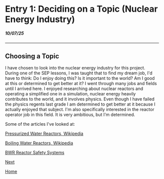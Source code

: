 # Entry 1: Deciding on a Topic (Nuclear Energy Industry)
##### 10/07/25

---

## Choosing a Topic

I have chosen to look into the nuclear energy industry for this project. During one of the SEP lessons, I was taught that to find my dream job, I'd have to think: Do I enjoy doing this? Is it important to the world? Am I good at this or determined to get better at it? I went through many jobs and fields until I arrived here. I enjoyed researching about nuclear reactors and operating a simplified one in a simulation, nuclear energy heavily contributes to the world, and it involves physics. Even though I have failed the physics regents last grade I am determined to get better at it because I actually enjoyed that subject. I'm also specifically interested in the reactor operator job in this field. It is very ambitious, but I'm determined.

Some of the articles I've looked at:

[Pressurized Water Reactors, Wikipedia](https://en.wikipedia.org/wiki/Pressurized_water_reactor)

[Boiling Water Reactors, Wikipedia](https://en.wikipedia.org/wiki/Boiling_water_reactor)

[BWR Reactor Safety Systems](https://en.wikipedia.org/wiki/Boiling_water_reactor_safety_systems#Reactor_Protection_System_(RPS))

[Next](entry02.md)

[Home](../README.md)
